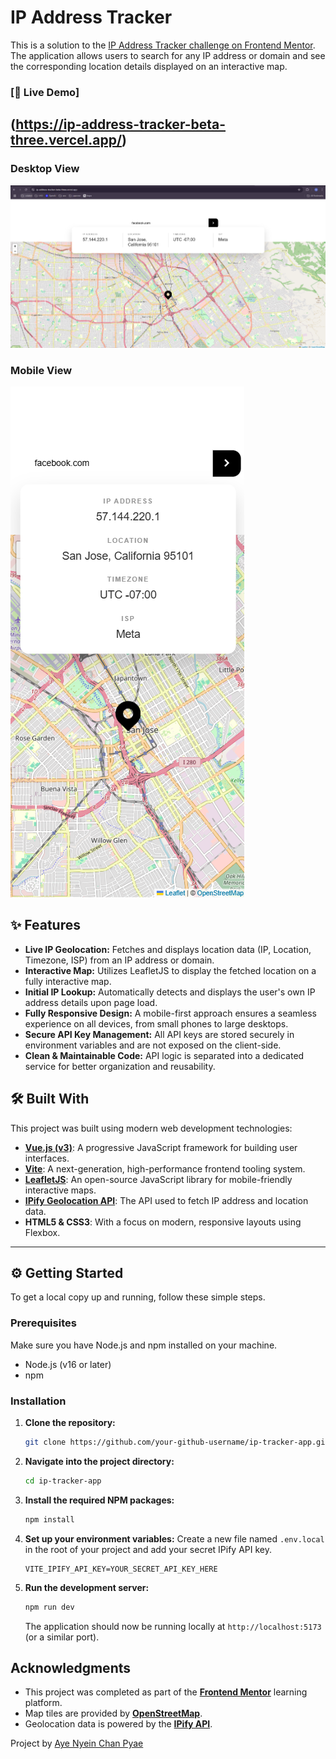 # IP Address Tracker

This is a solution to the [IP Address Tracker challenge on Frontend Mentor](https://www.frontendmentor.io/challenges/ip-address-tracker-I8-0yYAH0). The application allows users to search for any IP address or domain and see the corresponding location details displayed on an interactive map.

### [🚀 Live Demo]
(https://ip-address-tracker-beta-three.vercel.app/)
---

### Desktop View
![Desktop Screenshot](./public/screenshot-desktop.png)

### Mobile View
![Mobile Screenshot](./public/screenshot-mobile.png)

## ✨ Features

-   **Live IP Geolocation:** Fetches and displays location data (IP, Location, Timezone, ISP) from an IP address or domain.
-   **Interactive Map:** Utilizes LeafletJS to display the fetched location on a fully interactive map.
-   **Initial IP Lookup:** Automatically detects and displays the user's own IP address details upon page load.
-   **Fully Responsive Design:** A mobile-first approach ensures a seamless experience on all devices, from small phones to large desktops.
-   **Secure API Key Management:** All API keys are stored securely in environment variables and are not exposed on the client-side.
-   **Clean & Maintainable Code:** API logic is separated into a dedicated service for better organization and reusability.

## 🛠️ Built With

This project was built using modern web development technologies:

-   **[Vue.js (v3)](https://vuejs.org/)**: A progressive JavaScript framework for building user interfaces.
-   **[Vite](https://vitejs.dev/)**: A next-generation, high-performance frontend tooling system.
-   **[LeafletJS](https://leafletjs.com/)**: An open-source JavaScript library for mobile-friendly interactive maps.
-   **[IPify Geolocation API](https://geo.ipify.org/)**: The API used to fetch IP address and location data.
-   **HTML5 & CSS3**: With a focus on modern, responsive layouts using Flexbox.

---

## ⚙️ Getting Started

To get a local copy up and running, follow these simple steps.

### Prerequisites

Make sure you have Node.js and npm installed on your machine.
-   Node.js (v16 or later)
-   npm

### Installation

1.  **Clone the repository:**
    ```sh
    git clone https://github.com/your-github-username/ip-tracker-app.git
    ```
2.  **Navigate into the project directory:**
    ```sh
    cd ip-tracker-app
    ```
3.  **Install the required NPM packages:**
    ```sh
    npm install
    ```
4.  **Set up your environment variables:**
    Create a new file named `.env.local` in the root of your project and add your secret IPify API key.
    ```
    VITE_IPIFY_API_KEY=YOUR_SECRET_API_KEY_HERE
    ```
5.  **Run the development server:**
    ```sh
    npm run dev
    ```
    The application should now be running locally at `http://localhost:5173` (or a similar port).

## Acknowledgments

-   This project was completed as part of the **[Frontend Mentor](https://www.frontendmentor.io)** learning platform.
-   Map tiles are provided by **[OpenStreetMap](https://www.openstreetmap.org/copyright)**.
-   Geolocation data is powered by the **[IPify API](https://www.ipify.org/)**.


Project by [Aye Nyein Chan Pyae](https://github.com/ayenyeinchanpyae)